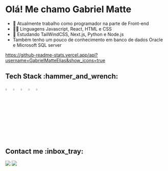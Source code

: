 <h1>Olá! Me chamo Gabriel Matte</h1>

- 🔭 Atualmente trabalho como programador na parte de Front-end
- 👨‍💻 Linguagens Javascript, React, HTML e CSS
- 🌱 Estudando TailWindCSS, Next.js, Python e Node.js
- Também tenho um pouco de conhecimento em banco de dados Oracle e Microsoft SQL server

https://github-readme-stats.vercel.app/api?username=GabrielMatteElias&show_icons=true

<div>
  <h2>Tech Stack :hammer_and_wrench:	</h2>
  <img src="https://cdn.jsdelivr.net/gh/devicons/devicon/icons/react/react-original-wordmark.svg" width="4%" />
  <img src="https://cdn.jsdelivr.net/gh/devicons/devicon/icons/css3/css3-original.svg" width="4%"/>
  <img src="https://cdn.jsdelivr.net/gh/devicons/devicon/icons/html5/html5-original.svg" width="4%"/>
  <img src="https://cdn.jsdelivr.net/gh/devicons/devicon/icons/bootstrap/bootstrap-original.svg" width="4%"/>
  <img src="https://cdn.jsdelivr.net/gh/devicons/devicon/icons/javascript/javascript-original.svg" width="4%"/>
  <i class="devicon-oracle-original colored"></i>                                 
</div> 

<div>
  <h2>Contact me :inbox_tray:		</h2>
  <a href = "mailto:gabrielmatteelias@gmail.com"><img src="https://img.shields.io/badge/Gmail-D14836?style=for-the-badge&logo=gmail&logoColor=white" target="_blank"></a>
  <a href="https://www.linkedin.com/in/gabriel-matte-elias-05baab189/" target="_blank"><img src="https://img.shields.io/badge/LinkedIn-0077B5?style=for-the-badge&logo=linkedin&logoColor=white"></a>
</div> 
                 
          


